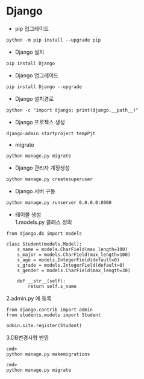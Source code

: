  # Django
 
 - pip 업그레이드
 ```
 python -m pip install --upgrade pip
 ```

- Django 설치
 ```
 pip install Django
 ```
  
 - Django 업그레이드
 ```
 pip install Django --upgrade
 ```
 
 - Django 설치경로
 ```
 python -c "import django; print(django.__path__)"
 ```
 
 - Django 프로젝스 생성
 ```
 django-admin startproject tempPjt
 ```
 
 - migrate
 ```
 python manage.py migrate
 ```
 
- Django 관리자 계정생성
```
python manage.py createsuperuser
```

- Django 서버 구동
```
python manage.py runserver 0.0.0.0:8000
```

- 테이블 생성  
1.models.py 클래스 정의  
```
from django.db import models

class Student(models.Model):
	s_name = models.CharField(max_length=100)
	s_major = models.CharField(max_length=100)
	s_age = models.IntegerField(default=0)
	s_grade = models.IntegerField(default=0)
	s_gender = models.CharField(max_length=30)
	
	def __str__(self):
		return self.s_name
```
2.admin.py 에 등록 
```
from django.contrib import admin
from students.models import Student

admin.site.register(Student)
```
3.DB변경사항 반영
```
cmd>
python manage.py makemigrations

cmd>
python manage.py migrate
```





 

